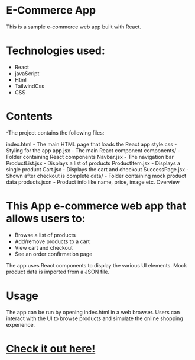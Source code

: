 # E-Commerce App
This is a sample e-commerce web app built with React.

# Technologies used:
- React
- javaScript
- Html
- TailwindCss
- CSS


# Contents
-The project contains the following files:

 index.html - The main HTML page that loads the React app
style.css - Styling for the app
app.jsx - The main React component
components/ - Folder containing React components
Navbar.jsx - The navigation bar
ProductList.jsx - Displays a list of products
ProductItem.jsx - Displays a single product
Cart.jsx - Displays the cart and checkout
SuccessPage.jsx - Shown after checkout is complete
data/ - Folder containing mock product data
products.json - Product info like name, price, image etc.
Overview

# This App e-commerce web app that allows users to:

- Browse a list of products
- Add/remove products to a cart
- View cart and checkout
- See an order confirmation page

The app uses React components to display the various UI elements. Mock product data is imported from a JSON file.

# Usage
The app can be run by opening index.html in a web browser. Users can interact with the UI to browse products and simulate the online shopping experience.

# [Check it out here!](https://mobinmd-theshop.netlify.app/)
